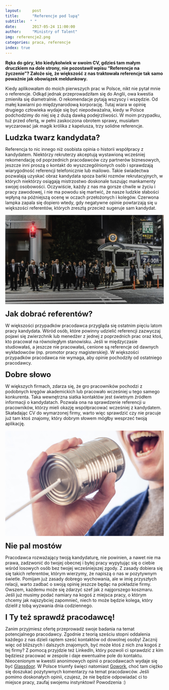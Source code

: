 ```yaml
---
layout:     post
title:      "Referencje pod lupą"
subtitle:  " "
date:       2017-05-24 11:00:00 
author:     "Ministry of Talent"
img: referencje2.png
categories: praca, referencje
index: true
---
```

<b>Ręka do góry, kto kiedykolwiek w swoim CV, gdzieś tam małym druczkiem na dole strony, nie pozostawił wpisu “Referencje na życzenie”? Założe się, że większość z nas traktowała referencje  tak samo poważnie jak obowiązek meldunkowy.</b> 

Kiedy aplikowałam do moich pierwszych prac w Polsce, nikt nie pytał mnie o referencje. Odkąd jednak przeprowadziłam się do Anglii, owa kwestia zmieniła się diametralnie. O rekomendacje pytają wszyscy i wszędzie. Od małej kawiarni po międzynarodową korporację. Tutaj wiara w opinię drugiego człowieka wydaje się być niepodważalna, kiedy w Polsce podchodzimy do niej się z dużą dawką podejrzliwości. W moim przypadku, tuż przed ofertą, w pełni zaskoczona obrotem sprawy, musiałam wyczarować jak magik królika z kapelusza, trzy solidne referencje. 

<b><font size="5,5">Ludzka twarz kandydata?</font></b>

Referencja to nic innego niż osobista opinia o historii współpracy z kandydatem. Niektórzy rekruterzy akceptują wystawioną wcześniej rekomendację od poprzednich pracodawców czy partnerów biznesowych, jeszcze inni proszą o kontakt do wyszczególnionych osób i sprawdzają wiarygodność referencji telefonicznie lub mailowo. Takie świadectwa pozwalają uzyskać obraz kandydata spoza bańki rozmów rekrutacyjnych, w których niektórzy osiągają mistrzostwo doskonale tuszując mankamenty swojej osobowości. Oczywiście, każdy z nas ma gorsze chwile w życiu i pracy zawodowej, i nie ma powodu się martwić, że nasze ludzkie słabości wpłyną na późniejszą ocenę w oczach przełożonych i kolegów. Czerwona lampka zapala się dopiero wtedy, gdy negatywne opinie powtarzają się u większości referentów, których zresztą przecież sugeruje sam kandydat. 

<img src="/images/rsz_stocksnap_v2zjow3v6e.jpg" class="img-responsive" alt="Picture">


<b><font size="5,5">Jak dobrać referentów?</font></b>

W większości przypadków pracodawca przygląda się ostatnim pięciu latom pracy kandydata. Wśród osób, które powinny udzielić referencji zazwyczaj pojawi się zwierzchnik lub menedżer z jednej z poprzednich prac oraz ktoś, kto pracował na równoległym stanowisku. Jeśli w międzyczasie studiowałaś, a jeszcze nie pracowałaś, cenione są referencje od dawnych wykładowców (np. promotor pracy magisterskiej). W większości przypadków pracodawca nie wymaga, aby opinie pochodziły od ostatniego pracodawcy.  

<b><font size="5,5">Dobre słowo</font></b>

W większych firmach, zdarza się, że gro pracowników pochodzi z podobnych kręgów akademickich lub pracowało wcześniej u tego samego konkurenta. Taka wewnętrzna siatka kontaktów jest świetnym źródłem informacji o kandydatach. Pozwala ona na sprawdzenie referencji u pracowników, którzy mieli okazję współpracować wcześniej z kandydatem. Skaładając CV do wymarzonej firmy, warto więc sprawdzić czy nie pracuje już tam ktoś znajomy, który dobrym słowem mógłby wesprzeć twoją aplikację. 

<img src="/images/rsz_stocksnap_56a1c1be07.jpg" class="img-responsive" alt="Picture">

<b><font size="5,5">Nie pal mostów</font></b>

Pracodawca rozważający twoją kandydaturę, nie powinien, a nawet nie ma prawa, zadzwonić do twojej obecnej i byłej pracy wypytując się o ciebie wśród losowych osób bez twojej wcześniejszej zgody. Z zasady dobiera się się takich referentów, którym wierzymy, że napiszą o nas w pozytywnym świetle. Pomijam już zasady dobrego wychowania, ale w imię przyszłych relacji, warto zadbać o swoją opinię jeszcze będąc na pokładzie firmy. Owszem, każdemu może się zdarzyć szef jak z najgorszego koszmaru. Jeśli już musimy podać namiary na kogoś z miejsca pracy, o którym chcemy jak najszybciej zapomnieć, niech to może będzie kolega, który dzielił z tobą wyzwania dnia codziennego. 

<b><font size="5,5">I Ty też sprawdź pracodawcę!</font></b>

Zanim przyjmiesz ofertę przeprowadź swoje badania na temat potencjalnego pracodawcy. Zgodnie z teorią sześciu stopni oddalenia każdego z nas dzieli raptem sześć kontaktów od dowolnej osoby! Zacznij więc od bliższych i dalszych znajomych, być może ktoś z nich zna kogoś z tej firmy? Z pomocą przyjdzie też LinkedIn, który pozwoli ci sprawdzić z kim będziesz pracować w zespole i daje ewentualne pole do kontaktu. Nieocenionym w kwestii anonimowych opinii o pracodawcach wydaje się być <a href="https://www.glassdoor.co.uk/Reviews/index.htm" target="_blank">Glassdoor</a>. W Polsce triumfy święci natomiast  <a href="http://www.gowork.pl/opinie" target="_blank">Gowork</a>, choć tam ciężko się doszukać pozytywnych komentarzy na temat pracodawców. Jeśli pomimo doskonałych opinii, czujesz, że nie będzie odpowiadać ci to miejsce pracy, zaufaj swojemu instynktowi! Powodzenia :)
